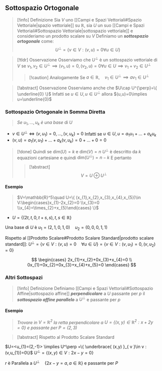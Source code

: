 ## Sottospazio Ortogonale
>[!info] Definizione
>Sia $V$ uno [[Campi e Spazi Vettoriali#Spazio Vettoriale|spazio vettoriale]] su $\mathbb{R}$, sia $U$ un suo [[Campi e Spazi Vettoriali#Sottospazio Vettoriale|sottospazio vettoriale]] e consideriamo un prodotto scalare su $V$
>Definiamo un ***sottospazio ortogonale*** come:
>$$U^{\perp} =\{ v\in V:(v,u)=0 \forall u\in U \}$$

>[!tldr] Osservazione
>Osserviamo che $U^{\perp}$ è un sottospazio vettoriale di $V$ se $v_{1},v_{2}\in U^{\perp}\implies (v_{1},u)=0,(v_{2},u)=0 \forall u\in U\implies v_{1}+v_{2}\in U^{\perp}$
>>[!caution] Analogamente
>>Se $a\in\mathbb{R}, \quad v_{1}\in U^{\perp}\implies av_{1}\in U^{\perp}$

>[!abstract] Osservazione
>Osserviamo anche che $U\cap U^{\perp}=\{ \underline{0} \}$
>Infatti se $u\in U, u\in U^{\perp}$ allora $(u,u)=0\implies u=\underline{0}$

### Sottospazio Ortogonale in Somma Diretta
>*Se* $u_{1},\dots,u_{k}$ *è una base* di $U$

- $v\in U^{\perp} \iff (v,u_{1})=0,\dots,(v,u_{k})=0$
Infatti se $u\in U, u=a_{1}u_{1}+\dots+a_{k}u_{k}$
- $(v,u)=a_{1}(v,u_{1})+\dots+a_{k}(v,u_{k})=0+\dots+0 =0$

>[!done] Quindi se $\text{ dim}(U)=k$ e $\text{dim}(V)=n$
>$U^{\perp}$ è descritto da $k$ equazioni cartesiane e quindi $\text{dim}(U^\perp)=n-k$
>E pertanto
>>[!abstract] ‎ 
>>$$V=U\oplus U^\perp$$

#### Esempio
>$V=\mathbb{R}^5\quad U=\{ (x_{1},x_{2},x_{3},x_{4},x_{5})\in V:\begin{cases}x_{1}-2x_{2}=0 \\x_{3}=0 \\x_{4}=\times_{2}+x_{5}\end{cases} \}$

- $U=\{ (2t,t,0,t+s,s),t,s\in\mathbb{R} \}$

Una base di $U$ è $u_{1}=(2,1,0,1,0) \quad u_{2}=(0,0,0,1,1)$

Rispetto al [[Prodotto Scalare#Prodotto Scalare Standard|prodotto scalare standard]]:
$U^\perp=\{ v\in V:(v,u)=0 \quad\forall u\in U \}=\{ v\in V:(v,u_{1})=0,(v,u_{2})=0 \}$

$$
\begin{cases}
2x_{1}+x_{2}+0x_{3}+x_{4}=0 \\
0x_{1}+0x_{2}+0x_{3}+x_{4}+x_{5}=0
\end{cases}
$$

### Altri Sottospazi
>[!info] Definizione
>Definiamo [[Campi e Spazi Vettoriali#Sottospazio Affine|sottospazio affine]] ***perpendicolare*** a $U$ passante per $p$ il ***sottospazio affine parallelo*** a $U^\perp$ e passante per $p$


#### Esempio
>*Trovare in $V=\mathbb{R}^2$ la retta perpendicolare a $U=\{ (x,y)\in\mathbb{R}^2:x+2y=0 \}$ e passante per $P=(2,3)$* 


>[!abstract] Rispetto al Prodotto Scalare Standard

$U=<u_{1}=(2,-1)> \implies U^\perp =\{ \underbrace{ (x,y) }_{ v }\in v :(v,u_{1})=0\}$
$U^\perp = \{ (x,y)\in V:2x-y=0 \}$

$r$ è Parallela a $U^\perp \quad\{ 2x-y=a, a\in\mathbb{R} \}$ e passante per $P$
